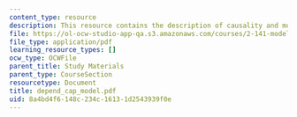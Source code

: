 ```yaml
---
content_type: resource
description: This resource contains the description of causality and model formulation.
file: https://ol-ocw-studio-app-qa.s3.amazonaws.com/courses/2-141-modeling-and-simulation-of-dynamic-systems-fall-2006/8a4bd4f6148c234c16131d2543939f0e_depend_cap_model.pdf
file_type: application/pdf
learning_resource_types: []
ocw_type: OCWFile
parent_title: Study Materials
parent_type: CourseSection
resourcetype: Document
title: depend_cap_model.pdf
uid: 8a4bd4f6-148c-234c-1613-1d2543939f0e
---
```

